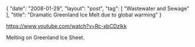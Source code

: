 {
   "date": "2008-01-29",
   "layout": "post",
   "tag": [
      "Wastewater and Sewage"
   ],
   "title": "Dramatic Greenland Ice Melt due to global warming"
}

https://www.youtube.com/watch?v=Rc-xbCDzlkk  

Melting on Greenland Ice Sheet.